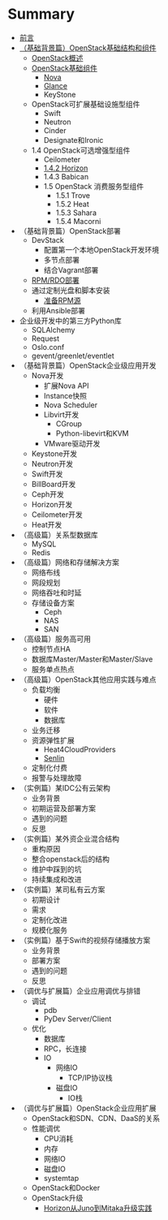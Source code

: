# Summary

* [前言](README.md)
* [（基础背景篇）OpenStack基础结构和组件](introduction/README.md)
   * [OpenStack概述](introduction/openstack_brief.md)
   * [OpenStack基础组件](introduction/components.md)
       * [Nova](introduction/basic_components/nova.md)
       * [Glance](introduction/basic_components/glance.md)
       * KeyStone
   * OpenStack可扩展基础设施型组件
       * Swift
       * Neutron
       * Cinder
       * Designate和Ironic
   * 1.4    OpenStack可选增强型组件
       * Ceilometer
       * [1.4.2    Horizon](optional_enhanced_components/horizon.md)
       * 1.4.3    Babican
       * 1.5    OpenStack 消费服务型组件
           * 1.5.1    Trove
           * 1.5.2    Heat
           * 1.5.3    Sahara
           * 1.5.4    Macorni
* （基础背景篇）OpenStack部署
   * DevStack
       * 配置第一个本地OpenStack开发环境
       * 多节点部署
       * 结合Vagrant部署
   * [RPM/RDO部署](deployment/rpm_rdo.md)
   * 通过定制光盘和脚本安装
       * [准备RPM源](deployment/RPM_repos.md)
   * 利用Ansible部署
* 企业级开发中的第三方Python库
   * SQLAlchemy
   * Request
   * Oslo.conf
   * gevent/greenlet/eventlet
* （基础背景篇）OpenStack企业级应用开发
   * Nova开发
       * 扩展Nova API
       * Instance快照
       * Nova Scheduler
       * Libvirt开发
           * CGroup
           * Python-libevirt和KVM
       * VMware驱动开发
   * Keystone开发
   * Neutron开发
   * Swift开发
   * BillBoard开发
   * Ceph开发
   * Horizon开发
   * Ceilometer开发
   * Heat开发
* （高级篇）关系型数据库
   * MySQL
   * Redis
* （高级篇）网络和存储解决方案
   * 网络布线
   * 网段规划
   * 网络吞吐和时延
   * 存储设备方案
       * Ceph
       * NAS
       * SAN
* （高级篇）服务高可用
   * 控制节点HA
   * 数据库Master/Master和Master/Slave
   * 服务单点热点
* （高级篇）OpenStack其他应用实践与难点
   * 负载均衡
       * 硬件
       * 软件
       * 数据库
   * 业务迁移
   * 资源弹性扩展
       * Heat4CloudProviders
       * [Senlin](practice_and_difficulties/senlin.md)
   * 定制化付费
   * 报警与处理故障
* （实例篇）某IDC公有云架构
   * 业务背景
   * 初期运营及部署方案
   * 遇到的问题
   * 反思
* （实例篇）某外资企业混合结构
   * 重构原因
   * 整合openstack后的结构
   * 维护中踩到的坑
   * 持续集成和改进
* （实例篇）某司私有云方案
   * 初期设计
   * 需求
   * 定制化改进
   * 规模化服务
* （实例篇）基于Swift的视频存储播放方案
   * 业务背景
   * 部署方案
   * 遇到的问题
   * 反思
* （调优与扩展篇）企业应用调优与排错
   * 调试
       * pdb
       * PyDev Server/Client
   * 优化
       * 数据库
       * RPC，长连接
       * IO
           * 网络IO
               * TCP/IP协议栈
           * 磁盘IO
               * IO栈
* （调优与扩展篇）OpenStack企业应用扩展
   * OpenStack和SDN、CDN、DaaS的关系
   * 性能调优
       * CPU消耗
       * 内存
       * 网络IO
       * 磁盘IO
       * systemtap
   * OpenStack和Docker
   * OpenStack升级
       * [Horizon从Juno到Mitaka升级实践](extension/openstack_upgration/upgrade_horizon_from_juno_to_mitaka.md)

